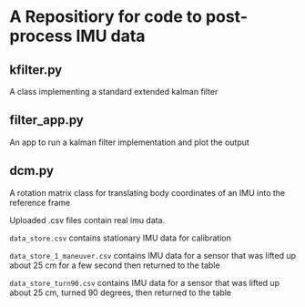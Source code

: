 # A Repositiory for code to post-process IMU data

## kfilter.py
A class implementing a standard extended kalman filter

## filter_app.py
An app to run a kalman filter implementation and plot the output

## dcm.py
A rotation matrix class for translating body coordinates of an IMU into the reference frame

Uploaded .csv files contain real imu data. 

`data_store.csv` contains stationary IMU data for calibration

`data_store_1_maneuver.csv` contains IMU data for a sensor that was lifted up about 25 cm for a few second then returned to the table

`data_store_turn90.csv` contains IMU data for a sensor that was lifted up about 25 cm, turned 90 degrees, then returned to the table